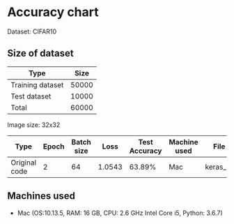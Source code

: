 # Accuracy chart

Dataset: CIFAR10

## Size of dataset

Type|Size|
|---|---|
|Training dataset| 50000|
|Test dataset| 10000|
|Total | 60000|

Image size: 32x32

|Type|Epoch|Batch size | Loss|Test Accuracy | Machine used | File name | 
|---|---|---|---|---|---|---|
|Original code | 2 | 64 | 1.0543 | 63.89% | Mac | keras_baseline |

 
## Machines used
* Mac (OS:10.13.5, RAM: 16 GB, CPU: 2.6 GHz Intel Core i5, Python: 3.6.7) 